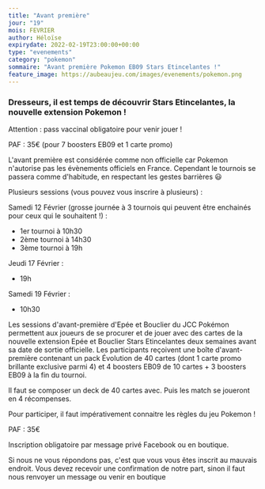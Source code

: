 ```yaml
---
title: "Avant première"
jour: "19"
mois: FEVRIER
author: Héloïse
expirydate: 2022-02-19T23:00:00+00:00
type: "evenements"
category: "pokemon"
sommaire: "Avant première Pokemon EB09 Stars Etincelantes !"
feature_image: https://aubeaujeu.com/images/evenements/pokemon.png
---
```

### Dresseurs, il est temps de découvrir Stars Etincelantes, la nouvelle extension Pokemon !

Attention : pass vaccinal obligatoire pour venir jouer !

PAF : 35€ (pour 7 boosters EB09 et 1 carte promo)

L'avant première est considérée comme non officielle car Pokemon n'autorise pas les évènements officiels en France.
Cependant le tournois se passera comme d'habitude, en respectant les gestes barrières 😃

Plusieurs sessions (vous pouvez vous inscrire à plusieurs) :

Samedi 12 Février (grosse journée à 3 tournois qui peuvent être enchainés pour ceux qui le souhaitent !) :
- 1er tournoi à 10h30
- 2ème tournoi à 14h30
- 3ème tournoi à 19h

Jeudi 17 Février :
- 19h

Samedi 19 Février :
- 10h30

Les sessions d'avant-première d'Epée et Bouclier du JCC Pokémon permettent aux joueurs de se procurer et de jouer avec des cartes de la nouvelle extension Epée et Bouclier Stars Etincelantes deux semaines avant sa date de sortie officielle.
Les participants reçoivent une boîte d'avant-première contenant un pack Évolution de 40 cartes (dont 1 carte promo brillante exclusive parmi 4) et 4 boosters EB09 de 10 cartes + 3 boosters EB09 à la fin du tournoi.

Il faut se composer un deck de 40 cartes avec. Puis les match se joueront en 4 récompenses.

Pour participer, il faut impérativement connaitre les règles du jeu Pokemon !

PAF : 35€

Inscription obligatoire par message privé Facebook ou en boutique.

Si nous ne vous répondons pas, c'est que vous vous êtes inscrit au mauvais endroit. Vous devez recevoir une confirmation de notre part, sinon il faut nous renvoyer un message ou venir en boutique
